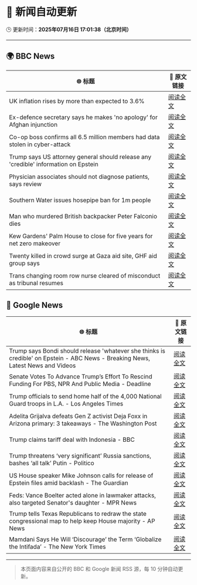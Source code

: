 # 🧠 新闻自动更新

🕒 更新时间：**2025年07月16日 17:01:38（北京时间）**

---

## 🌍 BBC News

| 🌐 标题 | 🔗 原文链接 |
|--------|-------------|
| UK inflation rises by more than expected to 3.6% | [阅读全文](https://www.bbc.com/news/articles/c3en2enpy7po) |
| Ex-defence secretary says he makes 'no apology' for Afghan injunction | [阅读全文](https://www.bbc.com/news/articles/c1k8yvj89kyo) |
| Co-op boss confirms all 6.5 million members had data stolen in cyber-attack | [阅读全文](https://www.bbc.com/news/articles/cql0ple066po) |
| Trump says US attorney general should release any 'credible' information on Epstein | [阅读全文](https://www.bbc.com/news/articles/ckgl4dl334go) |
| Physician associates should not diagnose patients, says review | [阅读全文](https://www.bbc.com/news/articles/c70r7d7z0wro) |
| Southern Water issues hosepipe ban for 1m people | [阅读全文](https://www.bbc.com/news/articles/ckglpvzygvzo) |
| Man who murdered British backpacker Peter Falconio dies | [阅读全文](https://www.bbc.com/news/articles/cjrlg4x8e78o) |
| Kew Gardens' Palm House to close for five years for net zero makeover | [阅读全文](https://www.bbc.com/news/articles/cpwq08rxxklo) |
| Twenty killed in crowd surge at Gaza aid site, GHF aid group says | [阅读全文](https://www.bbc.com/news/articles/cg4rwrkdlzxo) |
| Trans changing room row nurse cleared of misconduct as tribunal resumes | [阅读全文](https://www.bbc.com/news/articles/cm2mp5jley8o) |

## 📰 Google News

| 🌐 标题 | 🔗 原文链接 |
|--------|-------------|
| Trump says Bondi should release 'whatever she thinks is credible' on Epstein - ABC News - Breaking News, Latest News and Videos | [阅读全文](https://news.google.com/rss/articles/CBMimgFBVV95cUxPbnZsQTloR1hndUdKY0lZQ182aHdSaDNYQVBNOE0zYnp5ZnJDdWZjeUtrbTdjeDNoQjJ1Q1JHejIteWpCX1JaZml2OXgySEFfOWZZbmlWZUFucmZCSXVHUnYzRk5LTzVtU3U2a0E2M3EyN3VoOVI3dUljMmw5MkhkRlZ4dEtDd0luendueExjR3g0Y2V4NUtfVnhB0gGfAUFVX3lxTE9uUHp2RTJGUlpkdTRON2hmbzNNWFVlNDdrVmF1S0ZwRTVBWlUtYWVaSHlUaVNFUUJwbXA0elBIbEZBVG52UWJzSlRIODZXbENVMHBwdWJ1Zm9hV0xRZ2NiNmRYWGhUelN2SnRVeTB5Ykx4SFlxV21obXo4blFRbW1RMUJ0NzNnM2J5Rzk1ektqVDV3eDZJaThicDJURmJobw?oc=5) |
| Senate Votes To Advance Trump’s Effort To Rescind Funding For PBS, NPR And Public Media - Deadline | [阅读全文](https://news.google.com/rss/articles/CBMimAFBVV95cUxQTDFPaGtaakU1MUtRNWF6T0FuVU96Qk4xZEg0bkhBUGJjeXhVSXpKTlJKMjdSV2RTN0ZiSEJUMDJ2dzgxOEJzWDIyaHNwUjllQVVaazZKaXEtalF6eU10SXRpX0pWa1d4aUJOT2lWN002Q3J0QmJHUVVWVUFtSkU5M1JIa1RuU3VKT19PRTV3cVBsWS1yRkpPeg?oc=5) |
| Trump officials to send home half of the 4,000 National Guard troops in L.A. - Los Angeles Times | [阅读全文](https://news.google.com/rss/articles/CBMi1AFBVV95cUxNMDQzblNLUm1xc3A0TDJvZVZxOFd1TmJ5LVBkZ29ySDZUdGdyNWlfRmRDWmd3YWZQU253cjVjT1U5aXU1aTViRF94NkhKWVhzbW1GM010X2w1NWI5UXFnRGMyV3RuYk1DcGVMU09XR0FqU2NTM2o1bDVwanNOMUEtWjQzQW5QbFNTRFk2VkxGS3JxT2t6d0Zhc1lNc2tIN040akE5ZHJLZkpwVlNlVmpYY0dwMUotdWJnbERlMTI1eTcxMzlkYURuZ2lvMXZEVWtZTWhOOA?oc=5) |
| Adelita Grijalva defeats Gen Z activist Deja Foxx in Arizona primary: 3 takeaways - The Washington Post | [阅读全文](https://news.google.com/rss/articles/CBMilgFBVV95cUxPXzJnaHo4eGE3eGRUUFdxMmpabHlpQTFfcGFoWVlhWXVrQVVsdzU2YTJyWEtGSHkxTXRmTWFQTi1MM3Vjdy1QLURRZnhxOFRTNVQ2dXJ3azM2dUY0WjcybHVhS2hfMnhCMS1rTkZfR2pYdWszYV9WUjhyWmdCWDYzdnBRNEVRNnFoRWk4aXVQalBwQWJmYUE?oc=5) |
| Trump claims tariff deal with Indonesia - BBC | [阅读全文](https://news.google.com/rss/articles/CBMiWkFVX3lxTE1ySXIyakxiWHJEVG1uYnVmYkJtOUpQQVpQcS1rMjYxYThBQnQtcHlvcm9LVDE0dERUdVU3dUpmZHJYei1YeEZ6RjFKcFhtbkItRHJubHJoUVE2QdIBX0FVX3lxTE5Ja2dVQ3lVUDkyaXNwQU05U3lOdHM0N3EyNGRtdkJSWFl5RGN5LXlnampEcmhlVTZxeVBpOUFSdndFS0VEM0p0MUx0Mk1WWnROQ2RsQ3c3RGNYb2ZMTFQ0?oc=5) |
| Trump threatens ‘very significant’ Russia sanctions, bashes ‘all talk’ Putin - Politico | [阅读全文](https://news.google.com/rss/articles/CBMimwFBVV95cUxOelM0bTg5MVZpMVRKQVM4YWRfcjdvNF9INzFhZ2d6UjY4ZFh3Y1A3YVdreFV6UDZ6YjlVSDdzUmdibzJfNlpvWVNlVWZWdEw0NThmNWxOVEx4V056dF9wMEJ0eWJBS216S2VXNlhteXJ3Y190YVBMNUpieExod0NMb2ItUkpfX0xqaURHRmxHYVJmQmtDY0lRV21XYw?oc=5) |
| US House speaker Mike Johnson calls for release of Epstein files amid backlash - The Guardian | [阅读全文](https://news.google.com/rss/articles/CBMijwFBVV95cUxPMF9hakpCaGFMSmdfM0VpVXdqV2JERFhCOEFTMnpWMkttMjRDeHZHZ1hhTzk4NFh1QXBjSTBxRkQ1NkxOaWRySnp0VW5vbURfY2s3bGxMdkxBNk40bk5OQXQ3X2RscVBlZ3pYa2hGQV9menVENUljNGRNMzBNYjIyS1JpUGxQUVVpVzJ6LXZCSQ?oc=5) |
| Feds: Vance Boelter acted alone in lawmaker attacks, also targeted Senator's daughter - MPR News | [阅读全文](https://news.google.com/rss/articles/CBMioAFBVV95cUxNN1J0ZlJnN215cnBzTFBGZlNyVTAxZG5tM2tQNkdRblcwQnJRb2ctY2dMNnpXXzVhVkxuUUZEQ1QtcFJCRVBEOGNDeGRndEE2ZWFxdVpWQ0JFU3pVVkRYMlJQX1FkV3FHRXNoRDIzdlBGNHNMTllkT3pqSDN5Y1E0Y1MzcmJTa2hjM1BVRHdsVVBnb1JOSFZVNkVDSGozZkdi?oc=5) |
| Trump tells Texas Republicans to redraw the state congressional map to help keep House majority - AP News | [阅读全文](https://news.google.com/rss/articles/CBMisgFBVV95cUxPZDhaU2NHX09JQlZTQjc4dC1PVXNMRnRkMDFJanZqVEctc2dabW91UFVfbEF3clJkZ1Y3QTRVQndXQUc2Nk1tZUN5TTF1bnFfY090UGV4eFQ2MTB6eDg2U2ZoNEF1Q3lXRGpEUnpSZUNQSFN4MjNQbE81R0h0VHh4WEtMTGRwcndNeEpxTkFlQmdNQnk5TWd3Wkl4M3JQSHlBSTB0ckN5VkxGVHRyazVXbHRB?oc=5) |
| Mamdani Says He Will ‘Discourage’ the Term ‘Globalize the Intifada’ - The New York Times | [阅读全文](https://news.google.com/rss/articles/CBMilwFBVV95cUxQNmExS0JYUFA3V0JOdFpHM2F4UDRyaWtyUkd3UUw2QVlBSkhOYll3d2M4dTNYcDFnMHh1bUJydGJwakNrTDNhcWxfVXJnT0dWUHYySzAwcjJNckpCQldzR195MWNHVmdKbTE4QnoxN21NQlZuaE1mTzU5MEYyMlhjaWl4eW9NTEkxMjl4Zm5JVFZ4R1dXVW1N?oc=5) |

---
> 本页面内容来自公开的 BBC 和 Google 新闻 RSS 源，每 10 分钟自动更新。